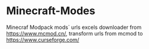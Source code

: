 # Minecraft-Modes
Minecraf Modpack mods` urls excels downloader from https://www.mcmod.cn/, transform urls from mcmod to https://www.curseforge.com/
